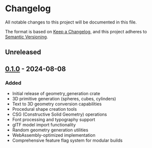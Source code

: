 # Changelog

All notable changes to this project will be documented in this file.

The format is based on [Keep a Changelog](https://keepachangelog.com/en/1.0.0/),
and this project adheres to [Semantic Versioning](https://semver.org/spec/v2.0.0.html).

## Unreleased

## [0.1.0] - 2024-08-08

### Added
- Initial release of geometry_generation crate
- 3D primitive generation (spheres, cubes, cylinders)
- Text to 3D geometry conversion capabilities
- Procedural shape creation tools
- CSG (Constructive Solid Geometry) operations
- Font processing and typography support
- glTF model import functionality
- Random geometry generation utilities
- WebAssembly-optimized implementation
- Comprehensive feature flag system for modular builds

[0.1.0]: https://github.com/Wandalen/cgtools/releases/tag/geometry_generation-v0.1.0